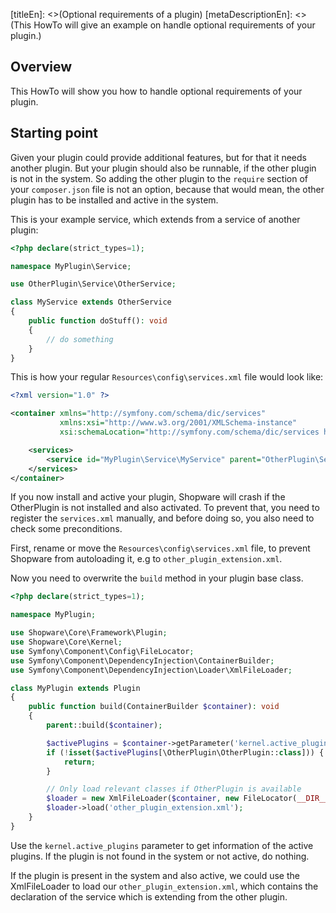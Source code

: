 [titleEn]: <>(Optional requirements of a plugin)
[metaDescriptionEn]: <>(This HowTo will give an example on handle optional requirements of your plugin.)

## Overview

This HowTo will show you how to handle optional requirements of your plugin.

## Starting point

Given your plugin could provide additional features, but for that it needs another plugin.
But your plugin should also be runnable, if the other plugin is not in the system.
So adding the other plugin to the `require` section of your `composer.json` file is not an option,
because that would mean, the other plugin has to be installed and active in the system.

This is your example service, which extends from a service of another plugin:
```php
<?php declare(strict_types=1);

namespace MyPlugin\Service;

use OtherPlugin\Service\OtherService;

class MyService extends OtherService
{
    public function doStuff(): void
    {
        // do something
    }
}
```

This is how your regular `Resources\config\services.xml` file would look like: 
```xml
<?xml version="1.0" ?>

<container xmlns="http://symfony.com/schema/dic/services"
           xmlns:xsi="http://www.w3.org/2001/XMLSchema-instance"
           xsi:schemaLocation="http://symfony.com/schema/dic/services http://symfony.com/schema/dic/services/services-1.0.xsd">

    <services>
        <service id="MyPlugin\Service\MyService" parent="OtherPlugin\Service\OtherService"/>
    </services>
</container>
```

If you now install and active your plugin, Shopware will crash if the OtherPlugin is not installed and also activated.
To prevent that, you need to register the `services.xml` manually,
and before doing so, you also need to check some preconditions. 

First, rename or move the `Resources\config\services.xml` file, to prevent Shopware from autoloading it,
e.g to `other_plugin_extension.xml`.

Now you need to overwrite the `build` method in your plugin base class.

```php
<?php declare(strict_types=1);

namespace MyPlugin;

use Shopware\Core\Framework\Plugin;
use Shopware\Core\Kernel;
use Symfony\Component\Config\FileLocator;
use Symfony\Component\DependencyInjection\ContainerBuilder;
use Symfony\Component\DependencyInjection\Loader\XmlFileLoader;

class MyPlugin extends Plugin
{
    public function build(ContainerBuilder $container): void
    {
        parent::build($container);

        $activePlugins = $container->getParameter('kernel.active_plugins');
        if (!isset($activePlugins[\OtherPlugin\OtherPlugin::class])) {
            return;
        }

        // Only load relevant classes if OtherPlugin is available
        $loader = new XmlFileLoader($container, new FileLocator(__DIR__ . '/Resources/config'));
        $loader->load('other_plugin_extension.xml');
    }
}
```

Use the `kernel.active_plugins` parameter to get information of the active plugins.
If the plugin is not found in the system or not active, do nothing.

If the plugin is present in the system and also active, we could use the XmlFileLoader to load our `other_plugin_extension.xml`,
which contains the declaration of the service which is extending from the other plugin.
